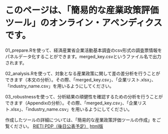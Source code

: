 # このページは、「簡易的な産業政策評価ツール」のオンライン・アペンディクスです。

01_prepare.Rを使って、経済産業省企業活動基本調査のcsv形式の調査票情報をパネルデータ化することができます。merged_key.csvというファイル名で出力されます。

02_analysis.Rを使って、対象となる産業政策に関して差の差分析を行うことができます（本文の分析）。その際、「merged_key.csv」、「企業リスト.xlsx」、「industry_name.csv」を用いるようにしてください。

03_robustnessを使って、分析結果の頑健性を確認するための分析を行うことができます（Appendixの分析）。その際、「merged_key.csv」、「企業リスト.xlsx」、「industry_name.csv」を用いるようにしてください。

作成したツールの詳細については、「簡易的な産業政策評価ツールの作成」をご覧ください。
[RIETI PDP（後日公表予定）]()
[html版](https://yutaaa0811.github.io/Industrial-Policy-Analysis-Tool-test/)
